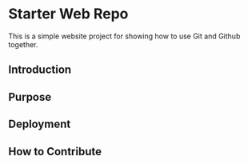 # Starter Web Repo

This is a simple website project for showing how to use Git and Github together.

## Introduction


## Purpose

## Deployment


## How to Contribute
